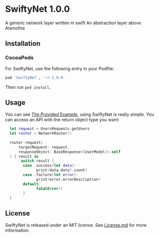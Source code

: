 # SwiftyNet 1.0.0
A generic network layer written in swift
An abstraction layer above Alamofire

## Installation
### CocoaPods

For SwiftyNet, use the following entry in your Podfile:

```rb
pod 'SwiftyNet', '~> 1.0.0'
```
Then run `pod install`.

## Usage

You can see [The Provided Example](https://github.com/mohammed-salah-zidane/SwiftyNet/tree/main/Example/SwiftNetTest), using SwiftyNet is really simple. You can access an API with the return object type you want:

```swift
  let request = UsersRequests.getUsers
  let router = NetworkRouter()
      
  router.request( 
      targetRequest: request,
      responseObject: BaseResponse<[UserModel]>.self
  ) { result in
       switch result {
        case .success(let data):
              print(data.data?.count)
        case .failure(let error):
              print(error.errorDescription)
        default:
              fatalError()
        }
  }
```

## License

SwiftyNet is released under an MIT license. See [License.md](https://github.com/mohammed-salah-zidane/SwiftyNet/blob/main/LICENSE) for more information.
